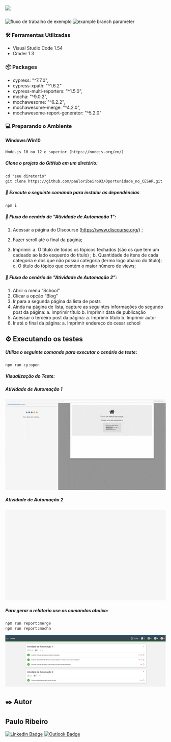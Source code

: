  # <img src="https://www.cesar.school/wp-content/uploads/2019/09/marca_cesar_school-152x120.png"/> 
![fluxo de trabalho de exemplo](https://github.com/pauloribeiro93/Oportunidade_no_CESAR/actions/workflows/main.yml/badge.svg)
![example branch parameter](https://github.com/pauloribeiro93/Oportunidade_no_CESAR/actions/workflows/main.yml/badge.svg?branch=main)

### 🛠️ Ferramentas Utilizadas

- Visual Studio Code 1.54 
- Cmder 1.3

### :package: Packages 

- cypress: "^7.7.0",
- cypress-xpath: "^1.6.2"
- cypress-multi-reporters: "^1.5.0",
- mocha: "^9.0.2",
- mochawesome: "^6.2.2",
- mochawesome-merge: "^4.2.0",
- mochawesome-report-generator: "^5.2.0"

### :computer: Preparando o Ambiente

#### Windows:Win10
```
Node.js 10 ou 12 e superior (https://nodejs.org/en/)
```


##### Clone o projeto do GitHub em um diretório:

```
cd "seu diretorio"
git clone https://github.com/pauloribeiro93/Oportunidade_no_CESAR.git

```

##### :runner: Execute o seguinte comando para instalar as dependências

```
npm i
```

##### :memo: Fluxo do cenário de "Atividade de Automação 1":

  1. Acessar a página do Discourse (https://www.discourse.org/) ;

  3. Fazer scroll até o final da página;
  
  4. Imprimir:
      a. O título de todos os tópicos fechados (são os que tem um cadeado ao lado esquerdo do título) ;
      b. Quantidade de itens de cada categoria e dos que não possui categoria (termo logo abaixo do título);
      c. O título do tópico que contém o maior número de views;
      
##### :memo: Fluxo do cenário de "Atividade de Automação 2":
  
  1. Abrir o menu “School”
  2. Clicar a opção “Blog”
  3. Ir para a segunda página da lista de posts
  4. Ainda na página de lista, capture as seguintes informações do segundo post da página:
      a. Imprimir título
      b. Imprimir data de publicação
  5. Acessar o terceiro post da página: 
      a. Imprimir título
      b. Imprimir autor
  6. Ir até o final da página:
      a. Imprimir endereço do cesar school

## ⚙️ Executando os testes

##### Utilize o seguinte comando para executar o cenário de teste: 

``````
npm run cy:open
``````

##### Visualização do Teste:

##### Atividade de Automação 1

<img src="https://github.com/pauloribeiro93/Oportunidade_no_CESAR/blob/main/cypress/gifs/discourse.spec.js.gif"/> 


##### Atividade de Automação 2

<img src="https://github.com/pauloribeiro93/Oportunidade_no_CESAR/blob/main/cypress/gifs/cesarSchool.spec.js.gif"/> 

  
##### Para gerar o relatorio use os comandos abaixo: 

``````
npm run report:merge
npm run report:mocha
``````

<img src="https://github.com/pauloribeiro93/Oportunidade_no_CESAR/blob/main/cypress/gifs/Captura%20de%20tela%202021-07-22%20165823.png"/> 



## ✒️ Autor


## Paulo Ribeiro

[![Linkedin Badge](https://img.shields.io/badge/-Paulo-blue?style=flat-square&logo=Linkedin&logoColor=white&link=https://www.linkedin.com/in/ribeiro-paulo/)](https://www.linkedin.com/in/ribeiro-paulo/) 
[![Outlook Badge](https://img.shields.io/badge/-Paulo_Ribeiro-0078d4?style=flat-square&logo=microsoft-outlook&logoColor=white&link=mailto:pauloribeiro93@hotmail.com)](mailto:pauloribeiro93@hotmail.com)

